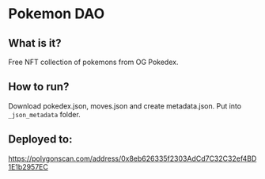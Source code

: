# Pokemon DAO


## What is it?

Free NFT collection of pokemons from OG Pokedex.

## How to run?

Download pokedex.json, moves.json and create metadata.json. Put into `_json_metadata` folder.

## Deployed to:

https://polygonscan.com/address/0x8eb626335f2303AdCd7C32C32ef4BD1E1b2957EC

